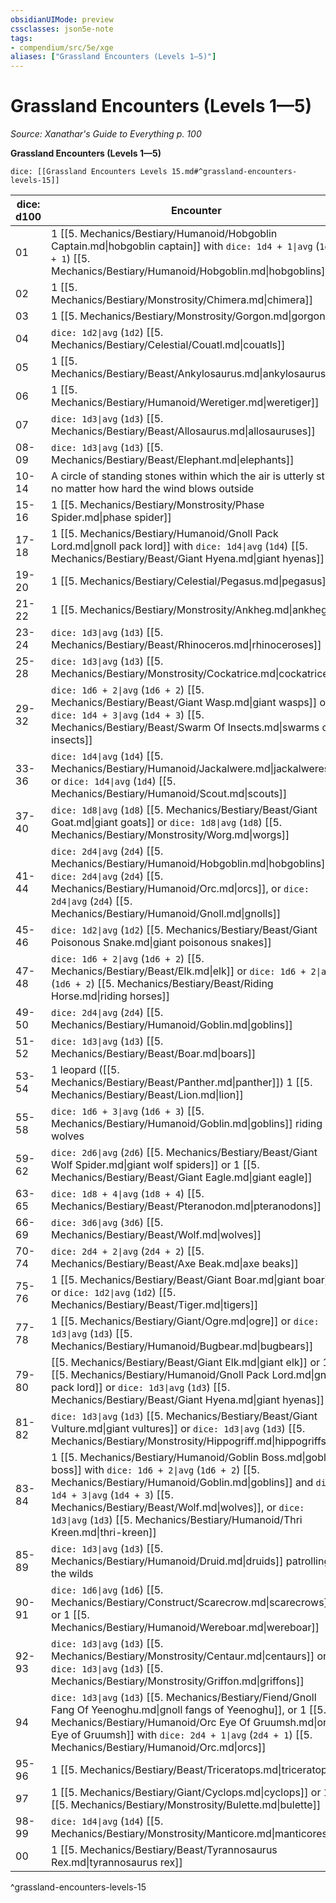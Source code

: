 ```yaml
---
obsidianUIMode: preview
cssclasses: json5e-note
tags:
- compendium/src/5e/xge
aliases: ["Grassland Encounters (Levels 1—5)"]
---
```

# Grassland Encounters (Levels 1—5)
*Source: Xanathar's Guide to Everything p. 100* 

**Grassland Encounters (Levels 1—5)**

`dice: [[Grassland Encounters Levels 15.md#^grassland-encounters-levels-15]]`

| dice: d100 | Encounter |
|------------|-----------|
| 01 | 1 [[5. Mechanics/Bestiary/Humanoid/Hobgoblin Captain.md\|hobgoblin captain]] with `dice: 1d4 + 1\|avg` (`1d4 + 1`) [[5. Mechanics/Bestiary/Humanoid/Hobgoblin.md\|hobgoblins]] |
| 02 | 1 [[5. Mechanics/Bestiary/Monstrosity/Chimera.md\|chimera]] |
| 03 | 1 [[5. Mechanics/Bestiary/Monstrosity/Gorgon.md\|gorgon]] |
| 04 | `dice: 1d2\|avg` (`1d2`) [[5. Mechanics/Bestiary/Celestial/Couatl.md\|couatls]] |
| 05 | 1 [[5. Mechanics/Bestiary/Beast/Ankylosaurus.md\|ankylosaurus]] |
| 06 | 1 [[5. Mechanics/Bestiary/Humanoid/Weretiger.md\|weretiger]] |
| 07 | `dice: 1d3\|avg` (`1d3`) [[5. Mechanics/Bestiary/Beast/Allosaurus.md\|allosauruses]] |
| 08-09 | `dice: 1d3\|avg` (`1d3`) [[5. Mechanics/Bestiary/Beast/Elephant.md\|elephants]] |
| 10-14 | A circle of standing stones within which the air is utterly still, no matter how hard the wind blows outside |
| 15-16 | 1 [[5. Mechanics/Bestiary/Monstrosity/Phase Spider.md\|phase spider]] |
| 17-18 | 1 [[5. Mechanics/Bestiary/Humanoid/Gnoll Pack Lord.md\|gnoll pack lord]] with `dice: 1d4\|avg` (`1d4`) [[5. Mechanics/Bestiary/Beast/Giant Hyena.md\|giant hyenas]] |
| 19-20 | 1 [[5. Mechanics/Bestiary/Celestial/Pegasus.md\|pegasus]] |
| 21-22 | 1 [[5. Mechanics/Bestiary/Monstrosity/Ankheg.md\|ankheg]] |
| 23-24 | `dice: 1d3\|avg` (`1d3`) [[5. Mechanics/Bestiary/Beast/Rhinoceros.md\|rhinoceroses]] |
| 25-28 | `dice: 1d3\|avg` (`1d3`) [[5. Mechanics/Bestiary/Monstrosity/Cockatrice.md\|cockatrices]] |
| 29-32 | `dice: 1d6 + 2\|avg` (`1d6 + 2`) [[5. Mechanics/Bestiary/Beast/Giant Wasp.md\|giant wasps]] or `dice: 1d4 + 3\|avg` (`1d4 + 3`) [[5. Mechanics/Bestiary/Beast/Swarm Of Insects.md\|swarms of insects]] |
| 33-36 | `dice: 1d4\|avg` (`1d4`) [[5. Mechanics/Bestiary/Humanoid/Jackalwere.md\|jackalweres]] or `dice: 1d4\|avg` (`1d4`) [[5. Mechanics/Bestiary/Humanoid/Scout.md\|scouts]] |
| 37-40 | `dice: 1d8\|avg` (`1d8`) [[5. Mechanics/Bestiary/Beast/Giant Goat.md\|giant goats]] or `dice: 1d8\|avg` (`1d8`) [[5. Mechanics/Bestiary/Monstrosity/Worg.md\|worgs]] |
| 41-44 | `dice: 2d4\|avg` (`2d4`) [[5. Mechanics/Bestiary/Humanoid/Hobgoblin.md\|hobgoblins]], `dice: 2d4\|avg` (`2d4`) [[5. Mechanics/Bestiary/Humanoid/Orc.md\|orcs]], or `dice: 2d4\|avg` (`2d4`) [[5. Mechanics/Bestiary/Humanoid/Gnoll.md\|gnolls]] |
| 45-46 | `dice: 1d2\|avg` (`1d2`) [[5. Mechanics/Bestiary/Beast/Giant Poisonous Snake.md\|giant poisonous snakes]] |
| 47-48 | `dice: 1d6 + 2\|avg` (`1d6 + 2`) [[5. Mechanics/Bestiary/Beast/Elk.md\|elk]] or `dice: 1d6 + 2\|avg` (`1d6 + 2`) [[5. Mechanics/Bestiary/Beast/Riding Horse.md\|riding horses]] |
| 49-50 | `dice: 2d4\|avg` (`2d4`) [[5. Mechanics/Bestiary/Humanoid/Goblin.md\|goblins]] |
| 51-52 | `dice: 1d3\|avg` (`1d3`) [[5. Mechanics/Bestiary/Beast/Boar.md\|boars]] |
| 53-54 | 1 leopard ([[5. Mechanics/Bestiary/Beast/Panther.md\|panther]]) 1 [[5. Mechanics/Bestiary/Beast/Lion.md\|lion]] |
| 55-58 | `dice: 1d6 + 3\|avg` (`1d6 + 3`) [[5. Mechanics/Bestiary/Humanoid/Goblin.md\|goblins]] riding wolves |
| 59-62 | `dice: 2d6\|avg` (`2d6`) [[5. Mechanics/Bestiary/Beast/Giant Wolf Spider.md\|giant wolf spiders]] or 1 [[5. Mechanics/Bestiary/Beast/Giant Eagle.md\|giant eagle]] |
| 63-65 | `dice: 1d8 + 4\|avg` (`1d8 + 4`) [[5. Mechanics/Bestiary/Beast/Pteranodon.md\|pteranodons]] |
| 66-69 | `dice: 3d6\|avg` (`3d6`) [[5. Mechanics/Bestiary/Beast/Wolf.md\|wolves]] |
| 70-74 | `dice: 2d4 + 2\|avg` (`2d4 + 2`) [[5. Mechanics/Bestiary/Beast/Axe Beak.md\|axe beaks]] |
| 75-76 | 1 [[5. Mechanics/Bestiary/Beast/Giant Boar.md\|giant boar]] or `dice: 1d2\|avg` (`1d2`) [[5. Mechanics/Bestiary/Beast/Tiger.md\|tigers]] |
| 77-78 | 1 [[5. Mechanics/Bestiary/Giant/Ogre.md\|ogre]] or `dice: 1d3\|avg` (`1d3`) [[5. Mechanics/Bestiary/Humanoid/Bugbear.md\|bugbears]] |
| 79-80 | [[5. Mechanics/Bestiary/Beast/Giant Elk.md\|giant elk]] or 1 [[5. Mechanics/Bestiary/Humanoid/Gnoll Pack Lord.md\|gnoll pack lord]] or `dice: 1d3\|avg` (`1d3`) [[5. Mechanics/Bestiary/Beast/Giant Hyena.md\|giant hyenas]] |
| 81-82 | `dice: 1d3\|avg` (`1d3`) [[5. Mechanics/Bestiary/Beast/Giant Vulture.md\|giant vultures]] or `dice: 1d3\|avg` (`1d3`) [[5. Mechanics/Bestiary/Monstrosity/Hippogriff.md\|hippogriffs]] |
| 83-84 | 1 [[5. Mechanics/Bestiary/Humanoid/Goblin Boss.md\|goblin boss]] with `dice: 1d6 + 2\|avg` (`1d6 + 2`) [[5. Mechanics/Bestiary/Humanoid/Goblin.md\|goblins]] and `dice: 1d4 + 3\|avg` (`1d4 + 3`) [[5. Mechanics/Bestiary/Beast/Wolf.md\|wolves]], or `dice: 1d3\|avg` (`1d3`) [[5. Mechanics/Bestiary/Humanoid/Thri Kreen.md\|thri-kreen]] |
| 85-89 | `dice: 1d3\|avg` (`1d3`) [[5. Mechanics/Bestiary/Humanoid/Druid.md\|druids]] patrolling the wilds |
| 90-91 | `dice: 1d6\|avg` (`1d6`) [[5. Mechanics/Bestiary/Construct/Scarecrow.md\|scarecrows]] or 1 [[5. Mechanics/Bestiary/Humanoid/Wereboar.md\|wereboar]] |
| 92-93 | `dice: 1d3\|avg` (`1d3`) [[5. Mechanics/Bestiary/Monstrosity/Centaur.md\|centaurs]] or `dice: 1d3\|avg` (`1d3`) [[5. Mechanics/Bestiary/Monstrosity/Griffon.md\|griffons]] |
| 94 | `dice: 1d3\|avg` (`1d3`) [[5. Mechanics/Bestiary/Fiend/Gnoll Fang Of Yeenoghu.md\|gnoll fangs of Yeenoghu]], or 1 [[5. Mechanics/Bestiary/Humanoid/Orc Eye Of Gruumsh.md\|orc Eye of Gruumsh]] with `dice: 2d4 + 1\|avg` (`2d4 + 1`) [[5. Mechanics/Bestiary/Humanoid/Orc.md\|orcs]] |
| 95-96 | 1 [[5. Mechanics/Bestiary/Beast/Triceratops.md\|triceratops]] |
| 97 | 1 [[5. Mechanics/Bestiary/Giant/Cyclops.md\|cyclops]] or 1 [[5. Mechanics/Bestiary/Monstrosity/Bulette.md\|bulette]] |
| 98-99 | `dice: 1d4\|avg` (`1d4`) [[5. Mechanics/Bestiary/Monstrosity/Manticore.md\|manticores]] |
| 00 | 1 [[5. Mechanics/Bestiary/Beast/Tyrannosaurus Rex.md\|tyrannosaurus rex]] |
^grassland-encounters-levels-15